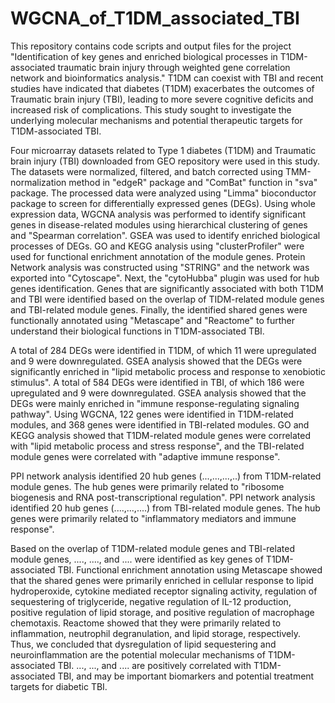 # WGCNA_of_T1DM_associated_TBI
This repository contains code scripts and output files for the project "Identification of key genes and enriched biological processes in T1DM-associated traumatic brain injury through weighted gene correlation network and bioinformatics analysis."
T1DM can coexist with TBI and recent studies have indicated that diabetes (T1DM) exacerbates the outcomes of Traumatic brain injury (TBI), leading to more severe cognitive deficits and increased risk of complications. This study sought to investigate the underlying molecular mechanisms and potential therapeutic targets for T1DM-associated TBI.

Four microarray datasets related to Type 1 diabetes (T1DM) and Traumatic brain injury (TBI) downloaded from GEO repository were used in this study. The datasets were normalized, filtered, and batch corrected using TMM-normalization method in "edgeR" package and "ComBat" function in "sva" package. The processed data were analyzed using "Limma" bioconductor package to screen for differentially expressed genes (DEGs). Using whole expression data, WGCNA analysis was performed to identify significant genes in disease-related modules using hierarchical clustering of genes and "Spearman correlation". GSEA was used to identify enriched biological processes of DEGs. GO and KEGG analysis using "clusterProfiler" were used for functional enrichment annotation of the module genes. Protein Network analysis was constructed using "STRING" and the network was exported into "Cytoscape". Next, the "cytoHubba" plugin was used for hub genes identification. Genes that are significantly associated with both T1DM and TBI were identified based on the overlap of TIDM-related module genes and TBI-related module genes. Finally, the identified shared genes were functionally annotated using "Metascape" and "Reactome" to further understand their biological functions in T1DM-associated TBI.

A total of 284 DEGs were identified in T1DM, of which 11 were upregulated and 9 were downregulated. GSEA analysis showed that the DEGs were significantly enriched in "lipid metabolic process and response to xenobiotic stimulus". A total of 584 DEGs were identified in TBI, of which 186 were upregulated and 9 were downregulated. GSEA analysis showed that the DEGs were mainly enriched in "immune response-regulating signaling pathway". Using WGCNA, 122 genes were identified in T1DM-related modules, and 368 genes were identified in TBI-related modules. GO and KEGG analysis showed that T1DM-related module genes were correlated with "lipid metabolic process and stress response", and the TBI-related module genes were correlated with "adaptive immune response". 

PPI network analysis identified 20 hub genes (...,...,...,..) from T1DM-related module genes. The hub genes were primarily related to "ribosome biogenesis and RNA post-transcriptional regulation". PPI network analysis identified 20 hub genes (....,...,....) from TBI-related module genes. The hub genes were primarily related to "inflammatory mediators and immune response". 

Based on the overlap of T1DM-related module genes and TBI-related module genes, ...., ...., and .... were identified as key genes of T1DM-associated TBI. Functional enrichment annotation using Metascape showed that the shared genes were primarily enriched in cellular response to lipid hydroperoxide, cytokine mediated receptor signaling activity, regulation of sequestering of triglyceride, negative regulation of IL-12 production, positive regulation of lipid storage, and positive regulation of macrophage chemotaxis. Reactome showed that they were primarily related to inflammation, neutrophil degranulation, and lipid storage, respectively. Thus, we concluded that dysregulation of lipid sequestering and neuroinflammation are the potential molecular mechanisms of T1DM-associated TBI. ..., ..., and .... are positively correlated with T1DM-associated TBI, and may be important biomarkers and potential treatment targets for diabetic TBI.
